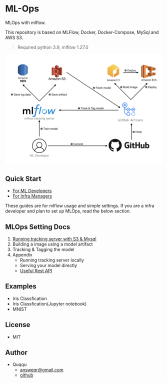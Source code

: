 # ML-Ops

MLOps with mlflow.

This repository is based on MLFlow, Docker, Docker-Compose, MySql and AWS S3.

> Required python 3.9, mlflow 1.27.0

<div align="center">
    <img src="imgs/architecture.png" width=700>
</div>

## Quick Start

-   [For ML Developers](client/README.md)
-   [For Infra Managers](server/README.md)

These guides are for mlflow usage and simple settings. If you are a infra developer and plan to set up MLOps, read the below section.

## MLOps Setting Docs

1. [Running tracking server with S3 & Mysql](server/README.md)
2. Building a image using a model artifact
3. Tracking & Tagging the model
4. Appendix
    - Running tracking server locally
    - Serving your model directly
    - [Useful Rest API](Docs/4.%20Appendix/RestAPI.md)

## Examples

-   Iris Classfication
-   Iris Classfication(Jupyter notebook)
-   MNIST

## License

-   MIT

## Author

-   Quqqu
    -   answeqr@gmail.com
    -   [github](https://github.com/QuqqU)
